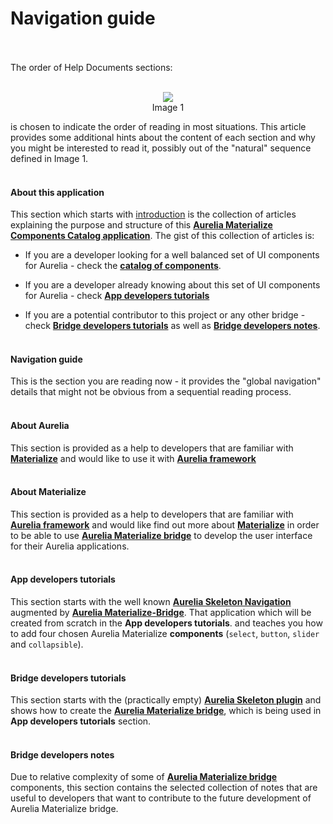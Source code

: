 # Navigation guide

<br>
<br>
The order of Help Documents sections:
<br><br>

<p align=center>
  <img src="http://i.imgur.com/481rnTM.png" class="responsive-img"></img>
<br>
  Image 1
</p>

is chosen to indicate the order of reading in most situations. This article provides some additional hints about the content of each section and why you might be interested to read it, possibly out of the "natural" sequence defined in Image 1.
<br><br>

#### About this application

This section which starts with [introduction](./introduction.md) is the collection of articles explaining the purpose and structure of this **[Aurelia Materialize Components Catalog application](http://aurelia-ui-toolkits.github.io/aurelia-materialize-catalog/)**. The gist of this collection of articles is:

* If you are a developer looking for a well balanced set of UI components for Aurelia - check the **[catalog of components](http://aurelia-ui-toolkits.github.io/demo-materialize/#/project-status)**.

* If you are a developer already knowing about this set of UI components for Aurelia - check **[App developers tutorials](#/help/docs/app_developers_tutorials/1._introduction)**

* If you are a potential contributor to this project or any other bridge - check **[Bridge developers tutorials](#/help/docs/bridge_developers_tutorials/1._introduction)** as well as **[Bridge developers notes](#/help/docs/bridge_developers_notes/1._introduction)**.
<br><br>

#### Navigation guide

This is the section you are reading now - it provides the "global navigation" details that might not be obvious from a sequential reading process.
<br><br>

#### About Aurelia

This section is provided as a help to developers that are familiar with **[Materialize](http://materializecss.com/)** and would like to use it with **[Aurelia framework](http://aurelia.io/)**
<br><br>

#### About Materialize

This section is provided as a help to developers that are familiar with **[Aurelia framework](http://aurelia.io/)** and would like find out more about **[Materialize](http://materializecss.com/)** in order to be able to use **[Aurelia Materialize bridge](https://github.com/aurelia-ui-toolkits/aurelia-materialize-bridge)** to develop the user interface for their Aurelia applications.
<br><br>

#### App developers tutorials

This section starts with the well known **[Aurelia Skeleton Navigation](https://github.com/aurelia/skeleton-navigation/tree/master/skeleton-es2016)** augmented by **[Aurelia Materialize-Bridge](https://github.com/aurelia-ui-toolkits/materialize-app-developers-tutorial)**. That application which will be created from scratch in the **App developers tutorials**. and teaches you how to add four chosen Aurelia Materialize **components** (`select`, `button`, `slider` and `collapsible`).
<br><br>

#### Bridge developers tutorials

This section starts with the (practically empty) **[Aurelia Skeleton plugin](https://github.com/aurelia/skeleton-plugin)** and shows how to create the **[Aurelia Materialize bridge](https://github.com/aurelia-ui-toolkits/materialize-app-developers-tutorial)**, which is being used in **App developers tutorials** section.
<br><br>

#### Bridge developers notes

Due to relative complexity of some of **[Aurelia Materialize bridge](https://github.com/aurelia-ui-toolkits/aurelia-materialize-bridge)** components, this section contains the selected collection of notes that are useful to developers that want to contribute to the future development of Aurelia Materialize bridge.
<br><br>

